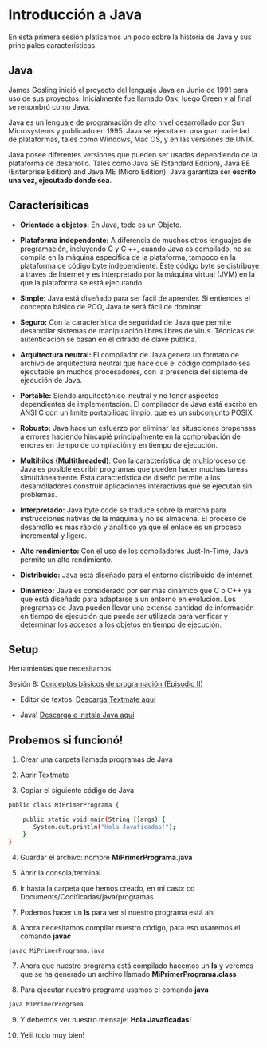 Introducción a Java
===
En esta primera sesión platicamos un poco sobre la historia de Java y sus principales características.


Java
--

James Gosling inició el proyecto del lenguaje Java en Junio de 1991 para uso de sus proyectos. Inicialmente fue llamado Oak, luego Green y al final se renombró como Java.

Java es un lenguaje de programación de alto nivel desarrollado por Sun Microsystems y publicado en 1995. Java se ejecuta en una gran variedad de plataformas, tales como Windows, Mac OS, y en las versiones de UNIX.

Java posee diferentes versiones que pueden ser usadas dependiendo de la plataforma de desarrollo. Tales como Java SE (Standard Edition), Java EE (Enterprise Edition) and Java ME (Micro Edition). Java garantiza ser **escrito una vez, ejecutado donde sea**.


Caracterísiticas
--

* **Orientado a objetos:** En Java, todo es un Objeto.

* **Plataforma independente:** A diferencia de muchos otros lenguajes de programación, incluyendo C y C ++, cuando Java es compilado, no se compila en la máquina específica de la plataforma, tampoco en la plataforma de código byte independiente. Este código byte se distribuye a través de Internet y es interpretado por la máquina virtual (JVM) en la que la plataforma se está ejecutando.

* **Simple:** Java está diseñado para ser fácil de aprender. Si entiendes el concepto básico de POO, Java te será fácil de dominar.

* **Seguro:** Con la característica de seguridad de Java que permite desarrollar sistemas de manipulación libres libres de virus. Técnicas de autenticación se basan en el cifrado de clave pública.

* **Arquitectura neutral:** El compilador de Java genera un formato de archivo de arquitectura neutral que hace que el código compilado sea ejecutable en muchos procesadores, con la presencia del sistema de ejecución de Java.

* **Portable:** Siendo arquitectónico-neutral y no tener aspectos dependientes de implementación. El compilador de Java está escrito en ANSI C con un límite portabilidad limpio, que es un subconjunto POSIX.

* **Robusto:** Java hace un esfuerzo por eliminar las situaciones propensas a errores haciendo hincapié principalmente en la comprobación de errores en tiempo de compilación y en tiempo de ejecución.

* **Multihilos (Multithreaded)**: Con la característica de multiproceso de Java es posible escribir programas que pueden hacer muchas tareas simultáneamente. Esta característica de diseño permite a los desarrolladores construir aplicaciones interactivas que se ejecutan sin problemas.

* **Interpretado:** Java byte code se traduce sobre la marcha para instrucciones nativas de la máquina y no se almacena. El proceso de desarrollo es más rápido y analítico ya que el enlace es un proceso incremental y ligero.

* **Alto rendimiento:** Con el uso de los compiladores Just-In-Time, Java permite un alto rendimiento.

* **Distribuído:** Java está diseñado para el entorno distribuido de internet.

* **Dinámico:** Java es considerado por ser más dinámico que C o C++ ya que está diseñado para adaptarse a un entorno en evolución. Los programas de Java pueden llevar una extensa cantidad de información en tiempo de ejecución que puede ser utilizada para verificar y determinar los accesos a los objetos en tiempo de ejecución.


Setup
--

Herramientas que necesitamos:

Sesión 8: [Conceptos básicos de programación (Episodio II)](https://github.com/codificadas/baby-steps/blob/master/session_8.md)

* Editor de textos: [Descarga Textmate aquí](http://www.sublimetext.com/)

* Java! [Descarga e instala Java aquí](http://www.java.com/en/download/help/download_options.xml)


Probemos si funcionó!
--

1. Crear una carpeta llamada programas de Java

2. Abrir Textmate

3. Copiar el siguiente código de Java:

```bash
public class MiPrimerPrograma {

    public static void main(String []args) {
       System.out.println("Hola Javaficadas!");
    }
}
```

4. Guardar el archivo: nombre **MiPrimerPrograma.java**

3. Abrir la consola/terminal

4. Ir hasta la carpeta que hemos creado, en mi caso: cd Documents/Codificadas/java/programas

5. Podemos hacer un **ls** para ver si nuestro programa está ahí

6. Ahora necesitamos compilar nuestro código, para eso usaremos el comando **javac**

```bash
javac MiPrimerPrograma.java
```
7. Ahora que nuestro programa está compilado hacemos un **ls** y veremos que se ha generado un archivo llamado **MiPrimerPrograma.class**

8. Para ejecutar nuestro programa usamos el comando **java**

```bash
java MiPrimerPrograma
```

9. Y debemos ver nuestro mensaje: **Hola Javaficadas!**

10. Yeiii todo muy bien!